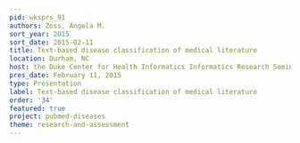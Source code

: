 ```yaml
---
pid: wksprs_91
authors: Zoss, Angela M.
sort_year: 2015
sort_date: 2015-02-11
title: Text-based disease classification of medical literature
location: Durham, NC
host: the Duke Center for Health Informatics Informatics Research Seminar Series
pres_date: February 11, 2015
type: Presentation
label: Text-based disease classification of medical literature
order: '34'
featured: true
project: pubmed-diseases
theme: research-and-assessment
---
```


